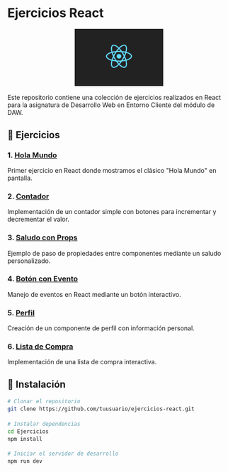 # Ejercicios React

<p align="center">
  <img src="./src/assets/react.png" alt="React Logo" width="200"/>
</p>

Este repositorio contiene una colección de ejercicios realizados en React para la asignatura de Desarrollo Web en Entorno Cliente del módulo de DAW.

## 📝 Ejercicios

### 1. [Hola Mundo](./src/ejercicios/e1-hola-mundo.jsx)
Primer ejercicio en React donde mostramos el clásico "Hola Mundo" en pantalla.

### 2. [Contador](./src/ejercicios/e2-contador.jsx)
Implementación de un contador simple con botones para incrementar y decrementar el valor.

### 3. [Saludo con Props](./src/ejercicios/e3-saludo-props.jsx)
Ejemplo de paso de propiedades entre componentes mediante un saludo personalizado.

### 4. [Botón con Evento](./src/ejercicios/e4-boton-evento.jsx)
Manejo de eventos en React mediante un botón interactivo.

### 5. [Perfil](./src/ejercicios/e5-perfil.jsx)
Creación de un componente de perfil con información personal.

### 6. [Lista de Compra](./src/ejercicios/e6-lista-compra.jsx)
Implementación de una lista de compra interactiva.

## 🚀 Instalación

```bash
# Clonar el repositorio
git clone https://github.com/tuusuario/ejercicios-react.git

# Instalar dependencias
cd Ejercicios
npm install

# Iniciar el servidor de desarrollo
npm run dev
